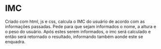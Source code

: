 # IMC
Criado com html, js e css, calcula o IMC do usuário de acordo com as informações passadas.
Pede para que sejam informados o nome, a altura e o peso do usuário. Após estes serem informados, o imc será calculado e então será retornado o resultado, informando também
aonde este se enquadra.
